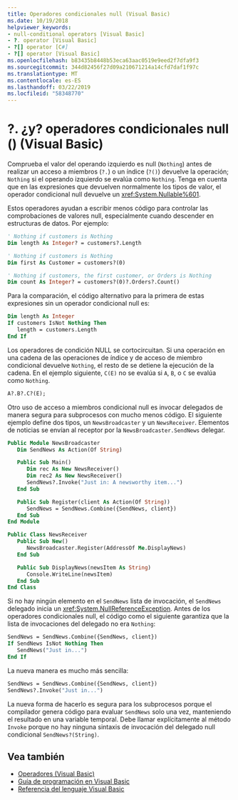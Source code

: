 ```yaml
---
title: Operadores condicionales null (Visual Basic)
ms.date: 10/19/2018
helpviewer_keywords:
- null-conditional operators [Visual Basic]
- ?. operator [Visual Basic]
- ?[] operator [C#]
- ?[] operator [Visual Basic]
ms.openlocfilehash: b83435b8448b53eca63aac0519e9eed2f7dfa9f3
ms.sourcegitcommit: 344d82456f27d09a210671214a14cfd7daf1f97c
ms.translationtype: MT
ms.contentlocale: es-ES
ms.lasthandoff: 03/22/2019
ms.locfileid: "58348770"
---
```

# <a name="-and--null-conditional-operators-visual-basic"></a>?. ¿y? operadores condicionales null () (Visual Basic)

Comprueba el valor del operando izquierdo es null (`Nothing`) antes de realizar un acceso a miembros (`?.`) o un índice (`?()`) devuelve la operación; `Nothing` si el operando izquierdo se evalúa como `Nothing`. Tenga en cuenta que en las expresiones que devuelven normalmente los tipos de valor, el operador condicional null devuelve un <xref:System.Nullable%601>.

Estos operadores ayudan a escribir menos código para controlar las comprobaciones de valores null, especialmente cuando descender en estructuras de datos. Por ejemplo:

```vb
' Nothing if customers is Nothing  
Dim length As Integer? = customers?.Length  

' Nothing if customers is Nothing
Dim first As Customer = customers?(0)

' Nothing if customers, the first customer, or Orders is Nothing
Dim count As Integer? = customers?(0)?.Orders?.Count()   
```

Para la comparación, el código alternativo para la primera de estas expresiones sin un operador condicional null es:

```vb
Dim length As Integer
If customers IsNot Nothing Then
   length = customers.Length
End If
```

Los operadores de condición NULL se cortocircuitan.  Si una operación en una cadena de las operaciones de índice y de acceso de miembro condicional devuelve `Nothing`, el resto de se detiene la ejecución de la cadena.  En el ejemplo siguiente, `C(E)` no se evalúa si `A`, `B`, o `C` se evalúa como `Nothing`.

```vb
A?.B?.C?(E);
```

Otro uso de acceso a miembros condicional null es invocar delegados de manera segura para subprocesos con mucho menos código.  El siguiente ejemplo define dos tipos, un `NewsBroadcaster` y un `NewsReceiver`. Elementos de noticias se envían al receptor por la `NewsBroadcaster.SendNews` delegar.

```vb
Public Module NewsBroadcaster
   Dim SendNews As Action(Of String) 

   Public Sub Main()
      Dim rec As New NewsReceiver()
      Dim rec2 As New NewsReceiver()
      SendNews?.Invoke("Just in: A newsworthy item...")
   End Sub

   Public Sub Register(client As Action(Of String))
      SendNews = SendNews.Combine({SendNews, client})
   End Sub
End Module

Public Class NewsReceiver
   Public Sub New()
      NewsBroadcaster.Register(AddressOf Me.DisplayNews)
   End Sub

   Public Sub DisplayNews(newsItem As String)
      Console.WriteLine(newsItem)
   End Sub
End Class
```

Si no hay ningún elemento en el `SendNews` lista de invocación, el `SendNews` delegado inicia un <xref:System.NullReferenceException>. Antes de los operadores condicionales null, el código como el siguiente garantiza que la lista de invocaciones del delegado no era `Nothing`:

```vb  
SendNews = SendNews.Combine({SendNews, client})  
If SendNews IsNot Nothing Then 
   SendNews("Just in...")
End If
```

La nueva manera es mucho más sencilla:  

```vb
SendNews = SendNews.Combine({SendNews, client})  
SendNews?.Invoke("Just in...")
```

La nueva forma de hacerlo es segura para los subprocesos porque el compilador genera código para evaluar `SendNews` solo una vez, manteniendo el resultado en una variable temporal. Debe llamar explícitamente al método `Invoke` porque no hay ninguna sintaxis de invocación del delegado null condicional `SendNews?(String)`.  

## <a name="see-also"></a>Vea también

- [Operadores (Visual Basic)](index.md)
- [Guía de programación en Visual Basic](../../../visual-basic/programming-guide/index.md)
- [Referencia del lenguaje Visual Basic](../../../visual-basic/language-reference/index.md)
